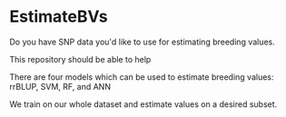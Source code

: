 # EstimateBVs

Do you have SNP data you'd like to use for estimating breeding values.

This repository should be able to help

There are four models which can be used to estimate breeding values: rrBLUP, SVM, RF, and ANN

We train on our whole dataset and estimate values on a desired subset.

